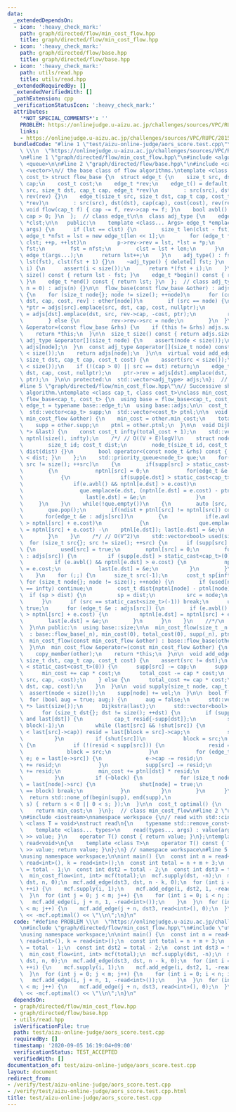```yaml
---
data:
  _extendedDependsOn:
  - icon: ':heavy_check_mark:'
    path: graph/directed/flow/min_cost_flow.hpp
    title: graph/directed/flow/min_cost_flow.hpp
  - icon: ':heavy_check_mark:'
    path: graph/directed/flow/base.hpp
    title: graph/directed/flow/base.hpp
  - icon: ':heavy_check_mark:'
    path: utils/read.hpp
    title: utils/read.hpp
  _extendedRequiredBy: []
  _extendedVerifiedWith: []
  _pathExtension: cpp
  _verificationStatusIcon: ':heavy_check_mark:'
  attributes:
    '*NOT_SPECIAL_COMMENTS*': ''
    PROBLEM: https://onlinejudge.u-aizu.ac.jp/challenges/sources/VPC/RUPC/2815?year=2017
    links:
    - https://onlinejudge.u-aizu.ac.jp/challenges/sources/VPC/RUPC/2815?year=2017
  bundledCode: "#line 1 \"test/aizu-online-judge/aors_score.test.cpp\"\n#define PROBLEM\
    \ \\\n  \"https://onlinejudge.u-aizu.ac.jp/challenges/sources/VPC/RUPC/2815?year=2017\"\
    \n#line 1 \"graph/directed/flow/min_cost_flow.hpp\"\n#include <algorithm>\n#include\
    \ <queue>\n\n#line 2 \"graph/directed/flow/base.hpp\"\n#include <cassert>\n#include\
    \ <vector>\n// the base class of flow algorithms.\ntemplate <class cap_t, class\
    \ cost_t> struct flow_base {\n  struct edge_t {\n    size_t src, dst;\n    cap_t\
    \ cap;\n    cost_t cost;\n    edge_t *rev;\n    edge_t() = default;\n    edge_t(size_t\
    \ src, size_t dst, cap_t cap, edge_t *rev)\n        : src(src), dst(dst), cap(cap),\
    \ rev(rev) {}\n    edge_t(size_t src, size_t dst, cap_t cap, cost_t cost, edge_t\
    \ *rev)\n        : src(src), dst(dst), cap(cap), cost(cost), rev(rev) {}\n   \
    \ void flow(cap_t f) { cap -= f, rev->cap += f; }\n    bool avbl() const { return\
    \ cap > 0; }\n  };  // class edge_t\n\n  class adj_type {\n    edge_t *fst, *lst,\
    \ *clst;\n\n   public:\n    template <class... Args> edge_t *emplace(Args &&...\
    \ args) {\n      if (lst == clst) {\n        size_t len(clst - fst);\n       \
    \ edge_t *nfst = lst = new edge_t[len << 1];\n        for (edge_t *p{fst}; p !=\
    \ clst; ++p, ++lst)\n          p->rev->rev = lst, *lst = *p;\n        delete[]\
    \ fst;\n        fst = nfst;\n        clst = lst + len;\n      }\n      *lst =\
    \ edge_t(args...);\n      return lst++;\n    }\n    adj_type() : fst(new edge_t[1]),\
    \ lst(fst), clst(fst + 1) {}\n    ~adj_type() { delete[] fst; }\n    edge_t &operator[](size_t\
    \ i) {\n      assert(i < size());\n      return *(fst + i);\n    }\n    size_t\
    \ size() const { return lst - fst; }\n    edge_t *begin() const { return fst;\
    \ }\n    edge_t *end() const { return lst; }\n  };  // class adj_type\n\n  flow_base(size_t\
    \ n = 0) : adjs(n) {}\n\n  flow_base(const flow_base &other) : adjs(other.size())\
    \ {\n    for (size_t node{}; node != size(); ++node)\n      for (const auto &[src,\
    \ dst, cap, cost, rev] : other[node])\n        if (src == node) {\n          edge_t\
    \ *ptr = adjs[src].emplace(src, dst, cap, cost, nullptr);\n          ptr->rev\
    \ = adjs[dst].emplace(dst, src, rev->cap, -cost, ptr);\n          rev->src = -1;\n\
    \        } else {\n          rev->rev->src = node;\n        }\n  }\n\n  flow_base\
    \ &operator=(const flow_base &rhs) {\n    if (this != &rhs) adjs.swap(flow_base(rhs).adjs);\n\
    \    return *this;\n  }\n\n  size_t size() const { return adjs.size(); }\n\n \
    \ adj_type &operator[](size_t node) {\n    assert(node < size());\n    return\
    \ adjs[node];\n  }\n  const adj_type &operator[](size_t node) const {\n    assert(node\
    \ < size());\n    return adjs[node];\n  }\n\n  virtual void add_edge(size_t src,\
    \ size_t dst, cap_t cap, cost_t cost) {\n    assert(src < size());\n    assert(dst\
    \ < size());\n    if (!(cap > 0) || src == dst) return;\n    edge_t *ptr = adjs[src].emplace(src,\
    \ dst, cap, cost, nullptr);\n    ptr->rev = adjs[dst].emplace(dst, src, 0, -cost,\
    \ ptr);\n  }\n\n protected:\n  std::vector<adj_type> adjs;\n};  // class flow_base\n\
    #line 5 \"graph/directed/flow/min_cost_flow.hpp\"\n// Successive shortest paths\
    \ algorithm.\ntemplate <class cap_t, class cost_t>\nclass min_cost_flow : public\
    \ flow_base<cap_t, cost_t> {\n  using base = flow_base<cap_t, cost_t>;\n  using\
    \ edge_t = typename base::edge_t;\n  using base::adjs;\n\n  cost_t min_cost, total_cost;\n\
    \  std::vector<cap_t> supp;\n  std::vector<cost_t> ptnl;\n\n  void copy_member(const\
    \ min_cost_flow &other) {\n    min_cost = other.min_cost;\n    total_cost = other.total_cost;\n\
    \    supp = other.supp;\n    ptnl = other.ptnl;\n  }\n\n  void Dijkstra(std::vector<edge_t\
    \ *> &last) {\n    const cost_t infty(total_cost + 1);\n    std::vector<cost_t>\
    \ nptnl(size(), infty);\n    /*/ // O((V + E)logV)\n    struct node_t\n    {\n\
    \        size_t id; cost_t dist;\n        node_t(size_t id, cost_t dist) : id(id),\
    \ dist(dist) {}\n        bool operator<(const node_t &rhs) const { return rhs.dist\
    \ < dist; }\n    };\n    std::priority_queue<node_t> que;\n    for(size_t src{};\
    \ src != size(); ++src)\n    {\n        if(supp[src] > static_cast<cap_t>(0))\n\
    \        {\n            nptnl[src] = 0;\n            for(edge_t &e : adjs[src])\n\
    \            {\n                if(supp[e.dst] > static_cast<cap_t>(0)) continue;\n\
    \                if(e.avbl() && nptnl[e.dst] > e.cost)\n                {\n  \
    \                  que.emplace(e.dst, (nptnl[e.dst] = e.cost) - ptnl[e.dst]);\n\
    \                    last[e.dst] = &e;\n                }\n            }\n   \
    \     }\n    }\n    while(!que.empty())\n    {\n        auto [src, ndist] = que.top();\n\
    \        que.pop();\n        if(ndist + ptnl[src] != nptnl[src]) continue;\n \
    \       for(edge_t &e : adjs[src])\n        {\n            if(e.avbl() && nptnl[e.dst]\
    \ > nptnl[src] + e.cost)\n            {\n                que.emplace(e.dst, (nptnl[e.dst]\
    \ = nptnl[src] + e.cost) -\n    ptnl[e.dst]); last[e.dst] = &e;\n            }\n\
    \        }\n    }\n    /*/ // O(V^2)\n    std::vector<bool> used(size());\n  \
    \  for (size_t src{}; src != size(); ++src) {\n      if (supp[src] > static_cast<cap_t>(0))\
    \ {\n        used[src] = true;\n        nptnl[src] = 0;\n        for (edge_t &e\
    \ : adjs[src]) {\n          if (supp[e.dst] > static_cast<cap_t>(0)) continue;\n\
    \          if (e.avbl() && nptnl[e.dst] > e.cost) {\n            nptnl[e.dst]\
    \ = e.cost;\n            last[e.dst] = &e;\n          }\n        }\n      }\n\
    \    }\n    for (;;) {\n      size_t src(-1);\n      cost_t sp{infty};\n     \
    \ for (size_t node{}; node != size(); ++node) {\n        if (used[node] || nptnl[node]\
    \ == infty) continue;\n        cost_t dist{nptnl[node] - ptnl[node]};\n      \
    \  if (sp > dist) {\n          sp = dist;\n          src = node;\n        }\n\
    \      }\n      if (src == static_cast<size_t>(-1)) break;\n      used[src] =\
    \ true;\n      for (edge_t &e : adjs[src]) {\n        if (e.avbl() && nptnl[e.dst]\
    \ > nptnl[src] + e.cost) {\n          nptnl[e.dst] = nptnl[src] + e.cost;\n  \
    \        last[e.dst] = &e;\n        }\n      }\n    }\n    //*/\n    ptnl.swap(nptnl);\n\
    \  }\n\n public:\n  using base::size;\n\n  min_cost_flow(size_t _n = 0)\n    \
    \  : base::flow_base(_n), min_cost(0), total_cost(0), supp(_n), ptnl(_n) {}\n\n\
    \  min_cost_flow(const min_cost_flow &other) : base::flow_base(other) {\n    copy_member(other);\n\
    \  }\n\n  min_cost_flow &operator=(const min_cost_flow &other) {\n    base::operator=(other);\n\
    \    copy_member(other);\n    return *this;\n  }\n\n  void add_edge(size_t src,\
    \ size_t dst, cap_t cap, cost_t cost) {\n    assert(src != dst);\n    if (cost\
    \ < static_cast<cost_t>(0)) {\n      supp[src] -= cap;\n      supp[dst] += cap;\n\
    \      min_cost += cap * cost;\n      total_cost -= cap * cost;\n      base::add_edge(dst,\
    \ src, cap, -cost);\n    } else {\n      total_cost += cap * cost;\n      base::add_edge(src,\
    \ dst, cap, cost);\n    }\n  }\n\n  void supply(size_t node, cap_t vol) {\n  \
    \  assert(node < size());\n    supp[node] += vol;\n  }\n\n  bool flow() {\n  \
    \  for (bool aug = true; aug;) {\n      aug = false;\n      std::vector<edge_t\
    \ *> last(size());\n      Dijkstra(last);\n      std::vector<bool> shut(size());\n\
    \      for (size_t dst{}; dst != size(); ++dst) {\n        if (supp[dst] < static_cast<cap_t>(0)\
    \ and last[dst]) {\n          cap_t resid{-supp[dst]};\n          size_t src{dst},\
    \ block(-1);\n          while (last[src] && !shut[src]) {\n            if (!(resid\
    \ < last[src]->cap)) resid = last[block = src]->cap;\n            src = last[src]->src;\n\
    \          }\n          if (shut[src])\n            block = src;\n          else\
    \ {\n            if (!(resid < supp[src])) {\n              resid = supp[src];\n\
    \              block = src;\n            }\n            for (edge_t *e{last[dst]};\
    \ e; e = last[e->src]) {\n              e->cap -= resid;\n              e->rev->cap\
    \ += resid;\n            }\n            supp[src] -= resid;\n            supp[dst]\
    \ += resid;\n            min_cost += ptnl[dst] * resid;\n            aug = true;\n\
    \          }\n          if (~block) {\n            for (size_t node{dst};; node\
    \ = last[node]->src) {\n              shut[node] = true;\n              if (node\
    \ == block) break;\n            }\n          }\n        }\n      }\n    }\n  \
    \  return std::none_of(begin(supp), end(supp),\n                        [](cap_t\
    \ s) { return s < 0 || 0 < s; });\n  }\n\n  cost_t optimal() {\n    assert(flow());\n\
    \    return min_cost;\n  }\n};  // class min_cost_flow\n#line 2 \"utils/read.hpp\"\
    \n#include <iostream>\nnamespace workspace {\n// read with std::cin.\ntemplate\
    \ <class T = void>\nstruct read\n{\n    typename std::remove_const<T>::type value;\n\
    \    template <class... types>\n    read(types... args) : value(args...) { std::cin\
    \ >> value; }\n    operator T() const { return value; }\n};\ntemplate <>\nstruct\
    \ read<void>\n{\n    template <class T>\n    operator T() const { T value; std::cin\
    \ >> value; return value; }\n};\n} // namespace workspace\n#line 5 \"test/aizu-online-judge/aors_score.test.cpp\"\
    \nusing namespace workspace;\n\nint main() {\n  const int n = read<int>(), m =\
    \ read<int>(), k = read<int>();\n  const int total = n + m + 3;\n  const int dst\
    \ = total - 1;\n  const int dst2 = total - 2;\n  const int dst3 = total - 3;\n\
    \  min_cost_flow<int, int> mcf(total);\n  mcf.supply(dst, -n);\n  mcf.add_edge(dst2,\
    \ dst, n, 0);\n  mcf.add_edge(dst3, dst, n - k, 0);\n  for (int i = 0; i < n;\
    \ ++i) {\n    mcf.supply(i, 1);\n    mcf.add_edge(i, dst2, 1, -read<int>());\n\
    \  }\n  for (int j = 0; j < m; j++) {\n    for (int i = 0; i < n; i++) {\n   \
    \   mcf.add_edge(i, j + n, 1, -read<int>());\n    }\n  }\n  for (int j = 0; j\
    \ < m; j++) {\n    mcf.add_edge(j + n, dst3, read<int>(), 0);\n  }\n  std::cout\
    \ << -mcf.optimal() << \"\\n\";\n}\n"
  code: "#define PROBLEM \\\n  \"https://onlinejudge.u-aizu.ac.jp/challenges/sources/VPC/RUPC/2815?year=2017\"\
    \n#include \"graph/directed/flow/min_cost_flow.hpp\"\n#include \"utils/read.hpp\"\
    \nusing namespace workspace;\n\nint main() {\n  const int n = read<int>(), m =\
    \ read<int>(), k = read<int>();\n  const int total = n + m + 3;\n  const int dst\
    \ = total - 1;\n  const int dst2 = total - 2;\n  const int dst3 = total - 3;\n\
    \  min_cost_flow<int, int> mcf(total);\n  mcf.supply(dst, -n);\n  mcf.add_edge(dst2,\
    \ dst, n, 0);\n  mcf.add_edge(dst3, dst, n - k, 0);\n  for (int i = 0; i < n;\
    \ ++i) {\n    mcf.supply(i, 1);\n    mcf.add_edge(i, dst2, 1, -read<int>());\n\
    \  }\n  for (int j = 0; j < m; j++) {\n    for (int i = 0; i < n; i++) {\n   \
    \   mcf.add_edge(i, j + n, 1, -read<int>());\n    }\n  }\n  for (int j = 0; j\
    \ < m; j++) {\n    mcf.add_edge(j + n, dst3, read<int>(), 0);\n  }\n  std::cout\
    \ << -mcf.optimal() << \"\\n\";\n}\n"
  dependsOn:
  - graph/directed/flow/min_cost_flow.hpp
  - graph/directed/flow/base.hpp
  - utils/read.hpp
  isVerificationFile: true
  path: test/aizu-online-judge/aors_score.test.cpp
  requiredBy: []
  timestamp: '2020-09-05 16:19:04+09:00'
  verificationStatus: TEST_ACCEPTED
  verifiedWith: []
documentation_of: test/aizu-online-judge/aors_score.test.cpp
layout: document
redirect_from:
- /verify/test/aizu-online-judge/aors_score.test.cpp
- /verify/test/aizu-online-judge/aors_score.test.cpp.html
title: test/aizu-online-judge/aors_score.test.cpp
---
```

